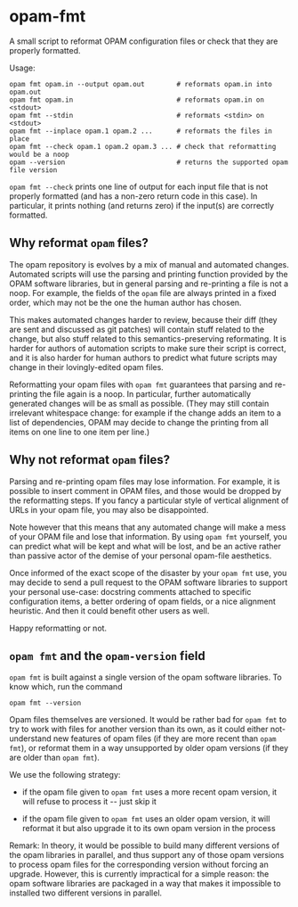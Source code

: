 opam-fmt
==================

A small script to reformat OPAM configuration files or check that they
are properly formatted.

Usage:
```
opam fmt opam.in --output opam.out        # reformats opam.in into opam.out
opam fmt opam.in                          # reformats opam.in on <stdout>
opam fmt --stdin                          # reformats <stdin> on <stdout>
opam fmt --inplace opam.1 opam.2 ...      # reformats the files in place
opam fmt --check opam.1 opam.2 opam.3 ... # check that reformatting would be a noop
opam --version                            # returns the supported opam file version
```

`opam fmt --check` prints one line of output for each input file that
is not properly formatted (and has a non-zero return code in
this case). In particular, it prints nothing (and returns zero) if the
input(s) are correctly formatted.


## Why reformat `opam` files?

The opam repository is evolves by a mix of manual and automated
changes. Automated scripts will use the parsing and printing function
provided by the OPAM software libraries, but in general parsing and
re-printing a file is not a noop. For example, the fields of the
`opam` file are always printed in a fixed order, which may not be the
one the human author has chosen.

This makes automated changes harder to review, because their diff
(they are sent and discussed as git patches) will contain stuff
related to the change, but also stuff related to this
semantics-preserving reformating. It is harder for authors of
automation scripts to make sure their script is correct, and it is
also harder for human authors to predict what future scripts may
change in their lovingly-edited opam files.

Reformatting your opam files with `opam fmt` guarantees that parsing
and re-printing the file again is a noop. In particular, further
automatically generated changes will be as small as
possible. (They may still contain irrelevant whitespace change: for
example if the change adds an item to a list of dependencies, OPAM may
decide to change the printing from all items on one line to one item
per line.)

## Why not reformat `opam` files?

Parsing and re-printing opam files may lose information. For example,
it is possible to insert comment in OPAM files, and those would be
dropped by the reformatting steps. If you fancy a particular style of
vertical alignment of URLs in your opam file, you may also be
disappointed.

Note however that this means that any automated change will make
a mess of your OPAM file and lose that information. By using `opam
fmt` yourself, you can predict what will be kept and what will be
lost, and be an active rather than passive actor of the demise of your
personal opam-file aesthetics.

Once informed of the exact scope of the disaster by your `opam fmt`
use, you may decide to send a pull request to the OPAM software
libraries to support your personal use-case: docstring comments
attached to specific configuration items, a better ordering of opam
fields, or a nice alignment heuristic. And then it could benefit other
users as well.

Happy reformatting or not.


## `opam fmt` and the `opam-version` field

`opam fmt` is built against a single version of the opam software
libraries. To know which, run the command
```
opam fmt --version
```

Opam files themselves are versioned. It would be rather bad for `opam
fmt` to try to work with files for another version than its own, as it
could either not-understand new features of opam files (if they are
more recent than `opam fmt`), or reformat them in a way unsupported by
older opam versions (if they are older than `opam fmt`).

We use the following strategy:

- if the opam file given to `opam fmt` uses a more recent opam
  version, it will refuse to process it -- just skip it

- if the opam file given to `opam fmt` uses an older opam version, it
  will reformat it but also upgrade it to its own opam version in the
  process

Remark: In theory, it would be possible to build many different
versions of the opam libraries in parallel, and thus support any of
those opam versions to process opam files for the corresponding
version without forcing an upgrade. However, this is currently
impractical for a simple reason: the opam software libraries are
packaged in a way that makes it impossible to installed two different
versions in parallel.
